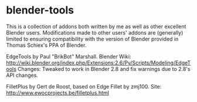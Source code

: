 # blender-tools

This is a collection of addons both written by me as well as other excellent 
Blender users. Modifications made to other users' addons are (generally) limited to ensuring compatibility with the version of Blender provided in Thomas Schiex's PPA of Blender.

EdgeTools by Paul "BrikBot" Marshall.
Blender Wiki: http://wiki.blender.org/index.php/Extensions:2.6/Py/Scripts/Modeling/EdgeTools
Changes: Tweaked to work in Blender 2.8 and fix warnings due to 2.8's API changes.

FilletPlus by Gert de Roost, based on Edge Fillet by zmj100.
Site: http://www.ewocprojects.be/filletplus.html

